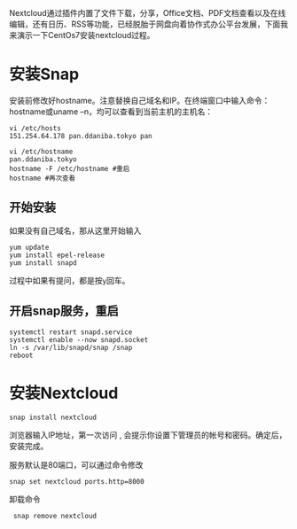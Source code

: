 Nextcloud通过插件内置了文件下载，分享，Office文档、PDF文档查看以及在线编辑，还有日历、RSS等功能，已经脱胎于网盘向着协作式办公平台发展，下面我来演示一下CentOs7安装nextcloud过程。
# 安装Snap
安装前修改好hostname。注意替换自己域名和IP。在终端窗口中输入命令：hostname或uname –n，均可以查看到当前主机的主机名：
```
vi /etc/hosts
151.254.64.178 pan.ddaniba.tokyo pan  

vi /etc/hostname
pan.ddaniba.tokyo
hostname -F /etc/hostname #重启
hostname #再次查看
```
## 开始安装
如果没有自己域名，那从这里开始输入
```
yum update
yum install epel-release
yum install snapd
```
过程中如果有提问，都是按`y`回车。
## 开启snap服务，重启
```
systemctl restart snapd.service
systemctl enable --now snapd.socket
ln -s /var/lib/snapd/snap /snap
reboot
```
# 安装Nextcloud
```
snap install nextcloud
```
浏览器输入IP地址，第一次访问 , 会提示你设置下管理员的帐号和密码。确定后，安装完成。

服务默认是80端口，可以通过命令修改 
```
snap set nextcloud ports.http=8000
```
卸载命令
```
 snap remove nextcloud 
```
